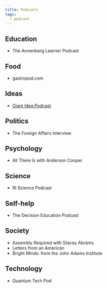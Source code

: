 ```yaml
---
title: Podcasts
tags:
  - podcast
---
```

## Education
- The Annenberg Learner Podcast

## Food
- gastropod.com

## Ideas
- [Giant Idea Podcast](https://www.giant.vc/insights/giant-ideas-the-podcast)

## Politics
- The Foreign Affairs Interview

## Psychology
- All There Is with Anderson Cooper

## Science
- Ri Science Podcast

## Self-help
- The Decision Education Podcast

## Society
- Assembly Required with Stacey Abrams
- Letters from an American
- Bright Minds: from the John Adams Institute

## Technology
- Quantum Tech Pod
